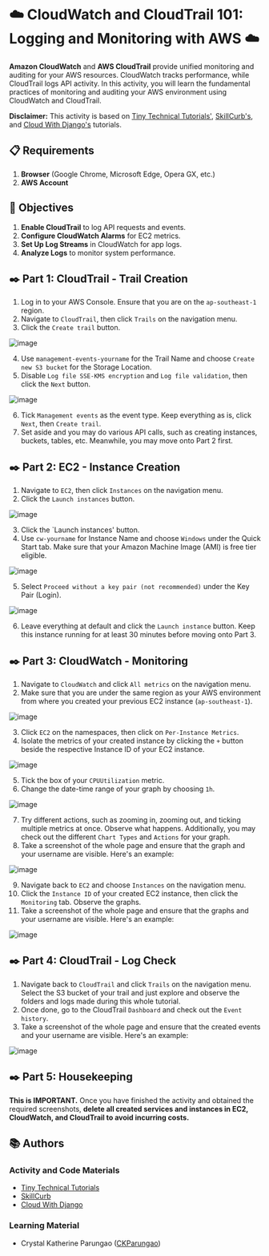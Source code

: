 # ☁️ CloudWatch and CloudTrail 101: Logging and Monitoring with AWS ☁️

**Amazon CloudWatch** and **AWS CloudTrail** provide unified monitoring and auditing for your AWS resources. CloudWatch tracks performance, while CloudTrail logs API activity. In this activity, you will learn the fundamental practices of monitoring and auditing your AWS environment using CloudWatch and CloudTrail.

**Disclaimer:** This activity is based on [Tiny Technical Tutorials'](https://www.youtube.com/watch?v=Yxl7e88cTAQ&ab_channel=TinyTechnicalTutorials), [SkillCurb's](https://www.youtube.com/watch?v=aYhlY9yxeEw), and [Cloud With Django's](https://www.youtube.com/watch?v=P6U89YLJ-ss&ab_channel=CloudWithDjango) tutorials.

## 📋 Requirements
1. **Browser** (Google Chrome, Microsoft Edge, Opera GX, etc.)
2. **AWS Account**

## 🎯 Objectives
1. **Enable CloudTrail** to log API requests and events.
2. **Configure CloudWatch Alarms** for EC2 metrics.
3. **Set Up Log Streams** in CloudWatch for app logs.
4. **Analyze Logs** to monitor system performance.

## ✒️ Part 1: CloudTrail - Trail Creation
1. Log in to your AWS Console. Ensure that you are on the `ap-southeast-1` region.
2. Navigate to `CloudTrail`, then click `Trails` on the navigation menu.
3. Click the `Create trail` button.

![image](https://github.com/user-attachments/assets/3498a2a0-7c42-4381-bbe5-806ed48e3c47)

4. Use `management-events-yourname` for the Trail Name and choose `Create new S3 bucket` for the Storage Location.
5. Disable `Log file SSE-KMS encryption` and `Log file validation`, then click the `Next` button.

![image](https://github.com/user-attachments/assets/cd3128ad-c96c-4a9f-986f-0083f6b963c5)

6. Tick `Management events` as the event type. Keep everything as is, click `Next`, then `Create trail`.
7. Set aside and you may do various API calls, such as creating instances, buckets, tables, etc. Meanwhile, you may move onto Part 2 first.

## ✒️ Part 2: EC2 - Instance Creation
1. Navigate to `EC2`, then click `Instances` on the navigation menu.
2. Click the `Launch instances` button.

![image](https://github.com/user-attachments/assets/f32c3bbb-6991-44f7-ac64-6984110af65a)

3. Click the `Launch instances' button.
4. Use `cw-yourname` for Instance Name and choose `Windows` under the Quick Start tab. Make sure that your Amazon Machine Image (AMI) is free tier eligible.

![image](https://github.com/user-attachments/assets/4c902637-e575-4aa2-8fec-9ad8adb72738)

5. Select `Proceed without a key pair (not recommended)` under the Key Pair (Login).

![image](https://github.com/user-attachments/assets/0f108ae1-8f38-444b-83ed-cf6eb1c424bf)

6. Leave everything at default and click the `Launch instance` button. Keep this instance running for at least 30 minutes before moving onto Part 3.

## ✒️ Part 3: CloudWatch - Monitoring
1. Navigate to `CloudWatch` and click `All metrics` on the navigation menu.
2. Make sure that you are under the same region as your AWS environment from where you created your previous EC2 instance (`ap-southeast-1`).

![image](https://github.com/user-attachments/assets/39f66657-5c38-48c0-b10e-74227b0df914)

3. Click `EC2` on the namespaces, then click on `Per-Instance Metrics`.
4. Isolate the metrics of your created instance by clicking the `+` button beside the respective Instance ID of your EC2 instance.

![image](https://github.com/user-attachments/assets/44dbe5e7-e4c3-485e-bf69-f36430d1f543)

5. Tick the box of your `CPUUtilization` metric.
6. Change the date-time range of your graph by choosing `1h`.

![image](https://github.com/user-attachments/assets/b4be3b8f-d065-4985-bb30-fbeb9949db77)

7. Try different actions, such as zooming in, zooming out, and ticking multiple metrics at once. Observe what happens. Additionally, you may check out the different `Chart Types` and `Actions` for your graph.
8. Take a screenshot of the whole page and ensure that the graph and your username are visible. Here's an example:

![image](https://github.com/user-attachments/assets/b1c83ecc-71ca-4dd6-b43a-7450cf82065d)

9. Navigate back to `EC2` and choose `Instances` on the navigation menu.
10. Click the `Instance ID` of your created EC2 instance, then click the `Monitoring` tab. Observe the graphs.
11. Take a screenshot of the whole page and ensure that the graphs and your username are visible. Here's an example:

![image](https://github.com/user-attachments/assets/c207b156-a6d1-4698-8ec2-8886eb00ad96)

## ✒️ Part 4: CloudTrail - Log Check
1. Navigate back to `CloudTrail` and click `Trails` on the navigation menu. Select the S3 bucket of your trail and just explore and observe the folders and logs made during this whole tutorial.
2. Once done, go to the CloudTrail `Dashboard` and check out the `Event history`.
3. Take a screenshot of the whole page and ensure that the created events and your username are visible. Here's an example:

![image](https://github.com/user-attachments/assets/b8c18cd9-b799-45c7-9298-c5c229877ae0)

## ✒️ Part 5: Housekeeping
**This is IMPORTANT.** Once you have finished the activity and obtained the required screenshots, **delete all created services and instances in EC2, CloudWatch, and CloudTrail to avoid incurring costs.**

## 📚 Authors
### Activity and Code Materials
- [Tiny Technical Tutorials](https://www.youtube.com/watch?v=Yxl7e88cTAQ&ab_channel=TinyTechnicalTutorials)
- [SkillCurb](https://www.youtube.com/watch?v=aYhlY9yxeEw)
- [Cloud With Django](https://www.youtube.com/watch?v=P6U89YLJ-ss&ab_channel=CloudWithDjango)
### Learning Material
- Crystal Katherine Parungao ([CKParungao](https://github.com/CKParungao))
